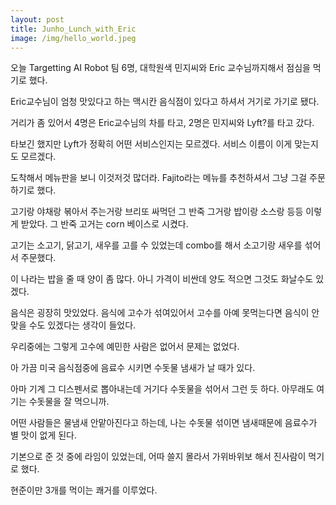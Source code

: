 ```yaml
---
layout: post
title: Junho_Lunch_with_Eric
image: /img/hello_world.jpeg
---
```



오늘 Targetting AI Robot 팀 6명, 대학원색 민지씨와 Eric 교수님까지해서 점심을 먹기로 했다.

Eric교수님이 엄청 맛있다고 하는 맥시칸 음식점이 있다고 하셔서 거기로 가기로 됐다.

거리가 좀 있어서 4명은 Eric교수님의 차를 타고, 2명은 민지씨와 Lyft?를 타고 갔다.

타보긴 했지만 Lyft가 정확히 어떤 서비스인지는 모르겠다. 서비스 이름이 이게 맞는지도 모르겠다.

도착해서 메뉴판을 보니 이것저것 많더라. Fajito라는 메뉴를 추천하셔서 그냥 그걸 주문하기로 했다.

고기랑 야채랑 볶아서 주는거랑 브리또 싸먹던 그 반죽 그거랑 밥이랑 소스랑 등등 이렇게 받았다. 그 반죽 고거는 corn 베이스로 시켰다.

고기는 소고기, 닭고기, 새우를 고를 수 있었는데 combo를 해서 소고기랑 새우를 섞어서 주문했다.

이 나라는 밥을 줄 때 양이 좀 많다. 아니 가격이 비싼데 양도 적으면 그것도 화날수도 있겠다.

음식은 굉장히 맛있었다. 음식에 고수가 섞여있어서 고수를 아예 못먹는다면 음식이 안맞을 수도 있겠다는 생각이 들었다.

우리중에는 그렇게 고수에 예민한 사람은 없어서 문제는 없었다.

아 가끔 미국 음식점중에 음료수 시키면 수돗물 냄새가 날 때가 있다.

아마 기계 그 디스펜서로 뽑아내는데 거기다 수돗물을 섞어서 그런 듯 하다. 아무래도 여기는 수돗물을 잘 먹으니까.

어떤 사람들은 물냄새 안맡아진다고 하는데, 나는 수돗물 섞이면 냄새때문에 음료수가 별 맛이 없게 된다.

기본으로 준 것 중에 라임이 있었는데, 어따 쓸지 몰라서 가위바위보 해서 진사람이 먹기로 했다.

현준이만 3개를 먹이는 쾌거를 이루었다.

